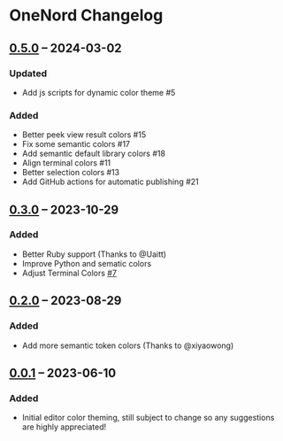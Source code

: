 # OneNord Changelog

## [0.5.0] – 2024-03-02

### Updated

- Add js scripts for dynamic color theme #5

### Added

- Better peek view result colors #15
- Fix some semantic colors #17
- Add semantic default library colors #18
- Align terminal colors #11
- Better selection colors #13
- Add GitHub actions for automatic publishing #21

## [0.3.0] – 2023-10-29

### Added

- Better Ruby support (Thanks to @Uaitt)
- Improve Python and sematic colors
- Adjust Terminal Colors [#7](https://github.com/s1e2b3i4/onenord-vscode/issues/7)

## [0.2.0] – 2023-08-29

### Added

- Add more semantic token colors (Thanks to @xiyaowong)

## [0.0.1] – 2023-06-10

### Added

- Initial editor color theming, still subject to change so any suggestions are highly appreciated!

[0.0.1]: https://github.com/s1e2b3i4/onenord-vscode/commits/v0.0.1
[0.2.0]: https://github.com/s1e2b3i4/onenord-vscode/commits/v0.2.0
[0.3.0]: https://github.com/s1e2b3i4/onenord-vscode/commits/v0.3.0
[0.5.0]: https://github.com/s1e2b3i4/onenord-vscode/commits/v0.5.0
